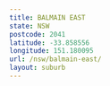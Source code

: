 ```yaml
---
title: BALMAIN EAST
state: NSW
postcode: 2041
latitude: -33.858556
longitude: 151.180095
url: /nsw/balmain-east/
layout: suburb
---
```

